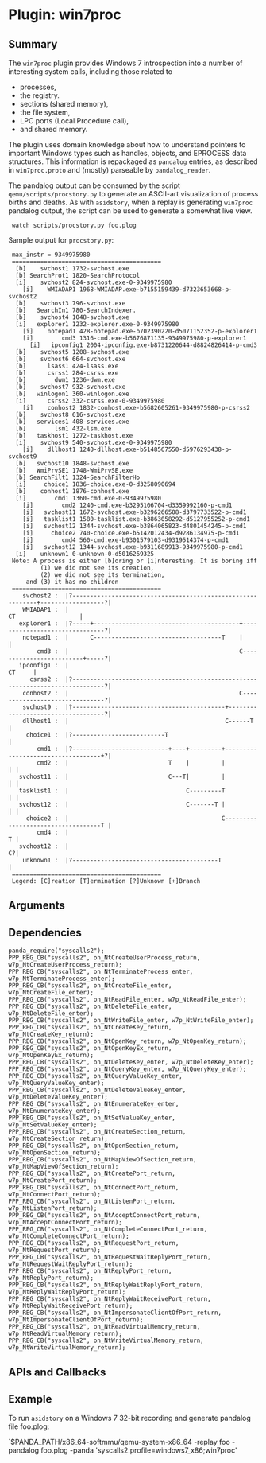 Plugin: win7proc
===========

Summary
-------

The `win7proc` plugin provides Windows 7 introspection into a number of interesting system calls, including those related to
* processes, 
* the registry.
* sections (shared memory), 
* the file system, 
* LPC ports (Local Procedure call),
* and shared memory.

The plugin uses domain knowledge about how to understand pointers to important Windows types such as handles, objects, and EPROCESS data structures.
This information is repackaged as `pandalog` entries, as described in `win7proc.proto` and (mostly) parseable by `pandalog_reader`.

The pandalog output can be consumed by the script `qemu/scripts/procstory.py` to generate an ASCII-art visualization of process births and deaths.
As with `asidstory`, when a replay is generating `win7proc` pandalog output, the script can be used to generate a somewhat live view.

     watch scripts/procstory.py foo.plog

Sample output for `procstory.py`:

     max_instr = 9349975980                                                                               
     ==========================================                                                           
      [b]    svchost1 1732-svchost.exe                                                                    
      [b] SearchProt1 1820-SearchProtocol                                                                 
      [i]    svchost2 824-svchost.exe-0-9349975980                                                        
        [i]    WMIADAP1 1968-WMIADAP.exe-b7155159439-d7323653668-p-svchost2                              
      [b]    svchost3 796-svchost.exe                                                                     
      [b]   SearchIn1 780-SearchIndexer.                                                                  
      [b]    svchost4 1048-svchost.exe                                                                    
      [i]   explorer1 1232-explorer.exe-0-9349975980                                                      
        [i]    notepad1 428-notepad.exe-b702390220-d5071152352-p-explorer1                               
        [i]        cmd3 1316-cmd.exe-b5676871135-9349975980-p-explorer1                                  
          [i]   ipconfig1 2004-ipconfig.exe-b8731220644-d8824826414-p-cmd3                               
      [b]    svchost5 1208-svchost.exe                                                                    
      [b]    svchost6 664-svchost.exe                                                                     
      [b]      lsass1 424-lsass.exe                                                                       
      [b]      csrss1 284-csrss.exe                                                                       
      [b]        dwm1 1236-dwm.exe                                                                        
      [b]    svchost7 932-svchost.exe                                                                     
      [b]   winlogon1 360-winlogon.exe                                                                    
      [i]      csrss2 332-csrss.exe-0-9349975980                                                          
        [i]    conhost2 1832-conhost.exe-b5682605261-9349975980-p-csrss2                                 
      [b]    svchost8 616-svchost.exe                                                                     
      [b]   services1 408-services.exe                                                                    
      [b]        lsm1 432-lsm.exe                                                                         
      [b]   taskhost1 1272-taskhost.exe                                                                   
      [i]    svchost9 540-svchost.exe-0-9349975980                                                        
        [i]    dllhost1 1240-dllhost.exe-b5148567550-d5976293438-p-svchost9                              
      [b]   svchost10 1848-svchost.exe                                                                    
      [b]   WmiPrvSE1 1748-WmiPrvSE.exe                                                                   
      [b] SearchFilt1 1324-SearchFilterHo                                                                 
      [i]     choice1 1836-choice.exe-0-d3258090694                                                       
      [b]    conhost1 1876-conhost.exe                                                                    
      [i]        cmd1 1360-cmd.exe-0-9349975980                                                           
        [i]        cmd2 1240-cmd.exe-b3295106704-d3359992160-p-cmd1                                      
        [i]   svchost11 1672-svchost.exe-b3296266508-d3797733522-p-cmd1                                  
        [i]   tasklist1 1580-tasklist.exe-b3863058292-d5127955252-p-cmd1                                 
        [i]   svchost12 1344-svchost.exe-b3864065823-d4801454245-p-cmd1                                  
        [i]     choice2 740-choice.exe-b5142012434-d9286134975-p-cmd1                                    
        [i]        cmd4 560-cmd.exe-b9301579103-d9319514374-p-cmd1                                       
        [i]   svchost12 1344-svchost.exe-b9311689913-9349975980-p-cmd1                                   
      [i]    unknown1 0-unknown-0-d5016269325                                                            
     Note: A process is either [b]oring or [i]nteresting. It is boring iff                                
             (1) we did not see its creation,                                                             
             (2) we did not see its termination,                                                          
         and (3) it has no children                                                                       
     ==========================================                                                           
        svchost2 :  |?------------------------------------------------------------+------------------?|   
        WMIADAP1 :  |                                                             CT                  |   
       explorer1 :  |?-----+-----------------------------------------+-------------------------------?|   
        notepad1 :  |      C------------------------------------T    |                                |   
            cmd3 :  |                                                C-------------------------+-----?|   
       ipconfig1 :  |                                                                          CT     |   
          csrss2 :  |?-----------------------------------------------+-------------------------------?|   
        conhost2 :  |                                                C-------------------------------?|   
        svchost9 :  |?-------------------------------------------+-----------------------------------?|   
        dllhost1 :  |                                            C------T                             |   
         choice1 :  |?--------------------------T                                                     |   
            cmd1 :  |?---------------------------+----+---------+-----------------------------------+?|   
            cmd2 :  |                            T    |         |                                   | |   
       svchost11 :  |                            C---T|         |                                   | |   
       tasklist1 :  |                                 C---------T                                   | |   
       svchost12 :  |                                 C-------T |                                   | |   
         choice2 :  |                                           C-----------------------------------T |   
            cmd4 :  |                                                                               T |   
       svchost12 :  |                                                                               C?|   
        unknown1 :  |?-----------------------------------------T                                      |   
     ==========================================                                                           
     Legend: [C]reation [T]ermination [?]Unknown [+]Branch                                                




Arguments
---------


Dependencies
------------

    panda_require("syscalls2");
    PPP_REG_CB("syscalls2", on_NtCreateUserProcess_return, w7p_NtCreateUserProcess_return);
    PPP_REG_CB("syscalls2", on_NtTerminateProcess_enter, w7p_NtTerminateProcess_enter);
    PPP_REG_CB("syscalls2", on_NtCreateFile_enter, w7p_NtCreateFile_enter);
    PPP_REG_CB("syscalls2", on_NtReadFile_enter, w7p_NtReadFile_enter);
    PPP_REG_CB("syscalls2", on_NtDeleteFile_enter, w7p_NtDeleteFile_enter);
    PPP_REG_CB("syscalls2", on_NtWriteFile_enter, w7p_NtWriteFile_enter);
    PPP_REG_CB("syscalls2", on_NtCreateKey_return, w7p_NtCreateKey_return);
    PPP_REG_CB("syscalls2", on_NtOpenKey_return, w7p_NtOpenKey_return);
    PPP_REG_CB("syscalls2", on_NtOpenKeyEx_return, w7p_NtOpenKeyEx_return);
    PPP_REG_CB("syscalls2", on_NtDeleteKey_enter, w7p_NtDeleteKey_enter);
    PPP_REG_CB("syscalls2", on_NtQueryKey_enter, w7p_NtQueryKey_enter);
    PPP_REG_CB("syscalls2", on_NtQueryValueKey_enter, w7p_NtQueryValueKey_enter);
    PPP_REG_CB("syscalls2", on_NtDeleteValueKey_enter, w7p_NtDeleteValueKey_enter);
    PPP_REG_CB("syscalls2", on_NtEnumerateKey_enter, w7p_NtEnumerateKey_enter);
    PPP_REG_CB("syscalls2", on_NtSetValueKey_enter, w7p_NtSetValueKey_enter);
    PPP_REG_CB("syscalls2", on_NtCreateSection_return, w7p_NtCreateSection_return);
    PPP_REG_CB("syscalls2", on_NtOpenSection_return, w7p_NtOpenSection_return);
    PPP_REG_CB("syscalls2", on_NtMapViewOfSection_return, w7p_NtMapViewOfSection_return);
    PPP_REG_CB("syscalls2", on_NtCreatePort_return, w7p_NtCreatePort_return);
    PPP_REG_CB("syscalls2", on_NtConnectPort_return, w7p_NtConnectPort_return);
    PPP_REG_CB("syscalls2", on_NtListenPort_return, w7p_NtListenPort_return);
    PPP_REG_CB("syscalls2", on_NtAcceptConnectPort_return, w7p_NtAcceptConnectPort_return);
    PPP_REG_CB("syscalls2", on_NtCompleteConnectPort_return, w7p_NtCompleteConnectPort_return);
    PPP_REG_CB("syscalls2", on_NtRequestPort_return, w7p_NtRequestPort_return);
    PPP_REG_CB("syscalls2", on_NtRequestWaitReplyPort_return, w7p_NtRequestWaitReplyPort_return);
    PPP_REG_CB("syscalls2", on_NtReplyPort_return, w7p_NtReplyPort_return);
    PPP_REG_CB("syscalls2", on_NtReplyWaitReplyPort_return, w7p_NtReplyWaitReplyPort_return);
    PPP_REG_CB("syscalls2", on_NtReplyWaitReceivePort_return, w7p_NtReplyWaitReceivePort_return);
    PPP_REG_CB("syscalls2", on_NtImpersonateClientOfPort_return, w7p_NtImpersonateClientOfPort_return);
    PPP_REG_CB("syscalls2", on_NtReadVirtualMemory_return, w7p_NtReadVirtualMemory_return);
    PPP_REG_CB("syscalls2", on_NtWriteVirtualMemory_return, w7p_NtWriteVirtualMemory_return);

APIs and Callbacks
------------------





Example
-------

To run `asidstory` on a Windows 7 32-bit recording and generate pandalog file foo.plog:

`$PANDA_PATH/x86_64-softmmu/qemu-system-x86_64 -replay foo -pandalog foo.plog -panda 'syscalls2:profile=windows7_x86;win7proc'
